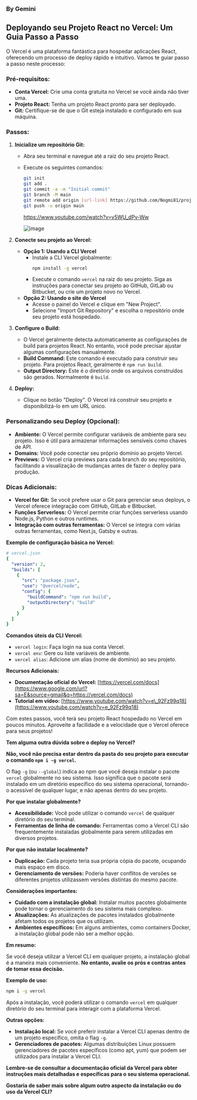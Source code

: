 ### By Gemini


## Deployando seu Projeto React no Vercel: Um Guia Passo a Passo

O Vercel é uma plataforma fantástica para hospedar aplicações React, oferecendo um processo de deploy rápido e intuitivo. Vamos te guiar passo a passo neste processo:

### Pré-requisitos:

  * **Conta Vercel:** Crie uma conta gratuita no Vercel se você ainda não tiver uma.
  * **Projeto React:** Tenha um projeto React pronto para ser deployado.
  * **Git:** Certifique-se de que o Git esteja instalado e configurado em sua máquina.

### Passos:

1.  **Inicialize um repositório Git:**

      * Abra seu terminal e navegue até a raiz do seu projeto React.
      * Execute os seguintes comandos:
        ```bash
        git init
        git add .
        git commit -a -m "Initial commit"
        git branch -M main
        git remote add origin [url-link] https://github.com/Nogmi81/projetosReact.git
        git push -u origin main
        
        ```
  
        https://www.youtube.com/watch?v=v5WU_dPv-Ww
        
        ![image](https://github.com/user-attachments/assets/62fbf9da-0f7f-4a82-aaeb-759f2da5af6d)


2.  **Conecte seu projeto ao Vercel:**

      * **Opção 1: Usando a CLI Vercel**
          * Instale a CLI Vercel globalmente:
            ```bash
            npm install -g vercel
            ```
          * Execute o comando `vercel` na raiz do seu projeto. Siga as instruções para conectar seu projeto ao GitHub, GitLab ou Bitbucket, ou crie um projeto novo no Vercel.
      * **Opção 2: Usando o site do Vercel**
          * Acesse o painel do Vercel e clique em "New Project".
          * Selecione "Import Git Repository" e escolha o repositório onde seu projeto está hospedado.

3.  **Configure o Build:**

      * O Vercel geralmente detecta automaticamente as configurações de build para projetos React. No entanto, você pode precisar ajustar algumas configurações manualmente.
      * **Build Command:** Este comando é executado para construir seu projeto. Para projetos React, geralmente é `npm run build`.
      * **Output Directory:** Este é o diretório onde os arquivos construídos são gerados. Normalmente é `build`.

4.  **Deploy:**

      * Clique no botão "Deploy". O Vercel irá construir seu projeto e disponibilizá-lo em um URL único.

### Personalizando seu Deploy (Opcional):

  * **Ambiente:** O Vercel permite configurar variáveis de ambiente para seu projeto. Isso é útil para armazenar informações sensíveis como chaves de API.
  * **Domains:** Você pode conectar seu próprio domínio ao projeto Vercel.
  * **Previews:** O Vercel cria previews para cada branch do seu repositório, facilitando a visualização de mudanças antes de fazer o deploy para produção.

### Dicas Adicionais:

  * **Vercel for Git:** Se você prefere usar o Git para gerenciar seus deploys, o Vercel oferece integração com GitHub, GitLab e Bitbucket.
  * **Funções Serverless:** O Vercel permite criar funções serverless usando Node.js, Python e outros runtimes.
  * **Integração com outras ferramentas:** O Vercel se integra com várias outras ferramentas, como Next.js, Gatsby e outras.

**Exemplo de configuração básica no Vercel:**

```yaml
# vercel.json
{
  "version": 2,
  "builds": [
    {
      "src": "package.json",
      "use": "@vercel/node",
      "config": {
        "buildCommand": "npm run build",
        "outputDirectory": "build"
      }
    }
  ]
}
```

**Comandos úteis da CLI Vercel:**

  * `vercel login`: Faça login na sua conta Vercel.
  * `vercel env`: Gere ou liste variáveis de ambiente.
  * `vercel alias`: Adicione um alias (nome de domínio) ao seu projeto.

**Recursos Adicionais:**

  * **Documentação oficial do Vercel:** [https://vercel.com/docs](https://www.google.com/url?sa=E&source=gmail&q=https://vercel.com/docs)
  * **Tutorial em vídeo:** [https://www.youtube.com/watch?v=e\_92Fz99q18](https://www.youtube.com/watch?v=e_92Fz99q18)

Com estes passos, você terá seu projeto React hospedado no Vercel em poucos minutos. Aproveite a facilidade e a velocidade que o Vercel oferece para seus projetos\!

**Tem alguma outra dúvida sobre o deploy no Vercel?**

**Não, você não precisa estar dentro da pasta do seu projeto para executar o comando `npm i -g vercel`.**

O flag `-g` (ou `--global`) indica ao npm que você deseja instalar o pacote `vercel` globalmente no seu sistema. Isso significa que o pacote será instalado em um diretório específico do seu sistema operacional, tornando-o acessível de qualquer lugar, e não apenas dentro do seu projeto.

**Por que instalar globalmente?**

* **Acessibilidade:** Você pode utilizar o comando `vercel` de qualquer diretório do seu terminal.
* **Ferramentas de linha de comando:** Ferramentas como a Vercel CLI são frequentemente instaladas globalmente para serem utilizadas em diversos projetos.

**Por que não instalar localmente?**

* **Duplicação:** Cada projeto teria sua própria cópia do pacote, ocupando mais espaço em disco.
* **Gerenciamento de versões:** Poderia haver conflitos de versões se diferentes projetos utilizassem versões distintas do mesmo pacote.

**Considerações importantes:**

* **Cuidado com a instalação global:** Instalar muitos pacotes globalmente pode tornar o gerenciamento do seu sistema mais complexo.
* **Atualizações:** As atualizações de pacotes instalados globalmente afetam todos os projetos que os utilizam.
* **Ambientes específicos:** Em alguns ambientes, como containers Docker, a instalação global pode não ser a melhor opção.

**Em resumo:**

Se você deseja utilizar a Vercel CLI em qualquer projeto, a instalação global é a maneira mais conveniente. **No entanto, avalie os prós e contras antes de tomar essa decisão.**

**Exemplo de uso:**

```bash
npm i -g vercel
```

Após a instalação, você poderá utilizar o comando `vercel` em qualquer diretório do seu terminal para interagir com a plataforma Vercel.

**Outras opções:**

* **Instalação local:** Se você preferir instalar a Vercel CLI apenas dentro de um projeto específico, omita o flag `-g`.
* **Gerenciadores de pacotes:** Algumas distribuições Linux possuem gerenciadores de pacotes específicos (como apt, yum) que podem ser utilizados para instalar a Vercel CLI.

**Lembre-se de consultar a documentação oficial da Vercel para obter instruções mais detalhadas e específicas para o seu sistema operacional.**

**Gostaria de saber mais sobre algum outro aspecto da instalação ou do uso da Vercel CLI?**

